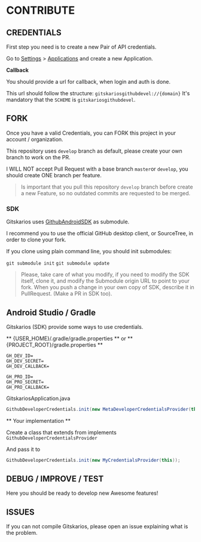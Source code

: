 # CONTRIBUTE #

## CREDENTIALS ##

First step you need is to create a new Pair of API credentials.

Go to [Settings](https://github.com/settings/profile) > [Applications](https://github.com/settings/developers) and create a new Application.

**Callback**

You should provide a url for callback, when login and auth is done.

This url should follow the structure: `gitskariosgithubdevel://{domain}` It's mandatory that the `SCHEME` is `gitskariosgithubdevel`.

## FORK ##

Once you have a valid Credentials, you can FORK this project in your account / organization.

This repository uses `develop` branch as default, please create your own branch to work on the PR.

I WILL NOT accept Pull Request with a base branch `master`or `develop`, you should create ONE branch per feature.

> Is important that you pull this repository `develop` branch before create a new Feature, so no outdated commits are requested to be merged.

### SDK ###

Gitskarios uses [GithubAndroidSDK](https://github.com/gitskarios/GithubAndroidSdk) as submodule.

I recommend you to use the official GitHub desktop client, or SourceTree, in order to clone your fork.

If you clone using plain command line, you should init submodules:

`git submodule init`
`git submodule update`

> Please, take care of what you modify, if you need to modify the SDK itself, clone it, and modify the Submodule origin URL to point to your fork.
> When you push a change in your own copy of SDK, describe it in PullRequest. (Make a PR in SDK too).

## Android Studio / Gradle ##

Gitskarios (SDK) provide some ways to use credentials.

** {USER_HOME}/.gradle/gradle.properties ** or ** {PROJECT_ROOT}/gradle.properties **

```
GH_DEV_ID=
GH_DEV_SECRET=
GH_DEV_CALLBACK=

GH_PRO_ID=
GH_PRO_SECRET=
GH_PRO_CALLBACK=
```

GitskariosApplication.java
``` java
GithubDeveloperCredentials.init(new MetaDeveloperCredentialsProvider(this));
```

** Your implementation **

Create a class that extends from implements ```GithubDeveloperCredentialsProvider```

And pass it to
``` java
GithubDeveloperCredentials.init(new MyCredentialsProvider(this));
```

## DEBUG / IMPROVE / TEST ##

Here you should be ready to develop new Awesome features!

## ISSUES ##

If you can not compile Gitskarios, please open an issue explaining what is the problem.

